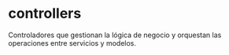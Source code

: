 # controllers

Controladores que gestionan la lógica de negocio y orquestan las operaciones entre servicios y modelos.
